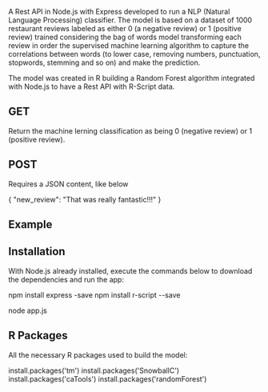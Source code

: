 A Rest API in Node.js with Express developed to run a NLP (Natural Language Processing) classifier. The model is based on a dataset of 1000 restaurant reviews labeled as either 0 (a negative review) or 1 (positive review) trained considering the bag of words model transforming each review in order the supervised machine learning algorithm to capture the correlations between words (to lower case, removing numbers, punctuation, stopwords, stemming and so on) and make the prediction. 

The model was created in R building a Random Forest algorithm integrated with Node.js to have a Rest API with R-Script data.

## GET
Return the machine lerning classification as being 0 (negative review) or 1 (positive review).

## POST
Requires a JSON content, like below

{
  "new_review": "That was really fantastic!!!"
}

## Example


## Installation
With Node.js already installed, execute the commands below to download the dependencies and run the app: 

npm install express -save
npm install r-script --save

node app.js

## R Packages
All the necessary R packages used to build the model:

install.packages('tm')
install.packages('SnowballC')
install.packages('caTools')
install.packages('randomForest')
